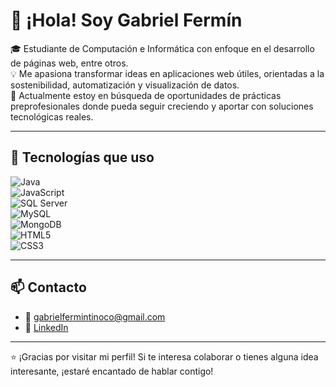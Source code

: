 # 👋 ¡Hola! Soy Gabriel Fermín

🎓 Estudiante de Computación e Informática con enfoque en el desarrollo de páginas web, entre otros.  
💡 Me apasiona transformar ideas en aplicaciones web útiles, orientadas a la sostenibilidad, automatización y visualización de datos.  
🚀 Actualmente estoy en búsqueda de oportunidades de prácticas preprofesionales donde pueda seguir creciendo y aportar con soluciones tecnológicas reales.

---

## 🧰 Tecnologías que uso

![Java](https://img.shields.io/badge/Java-ED8B00?style=flat&logo=java&logoColor=white)  
![JavaScript](https://img.shields.io/badge/JavaScript-F7DF1E?style=flat&logo=javascript&logoColor=black)  
![SQL Server](https://img.shields.io/badge/SQL_Server-CC2927?style=flat&logo=microsoft-sql-server&logoColor=white)  
![MySQL](https://img.shields.io/badge/MySQL-00000F?style=flat&logo=mysql&logoColor=white)  
![MongoDB](https://img.shields.io/badge/MongoDB-47A248?style=flat&logo=mongodb&logoColor=white)  
![HTML5](https://img.shields.io/badge/HTML5-E34F26?style=flat&logo=html5&logoColor=white)  
![CSS3](https://img.shields.io/badge/CSS3-1572B6?style=flat&logo=css3&logoColor=white)

---

## 📫 Contacto

- 📧 gabrielfermintinoco@gmail.com  
- 🔗 [LinkedIn](https://www.linkedin.com/in/gabrielfermin18)

---

⭐ ¡Gracias por visitar mi perfil! Si te interesa colaborar o tienes alguna idea interesante, ¡estaré encantado de hablar contigo!
